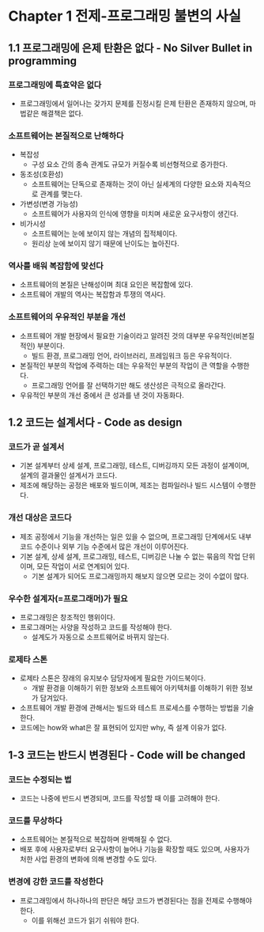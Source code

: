 # Chapter 1 전제-프로그래밍 불변의 사실

## 1.1 프로그래밍에 은제 탄환은 없다 - No Silver Bullet in programming

### 프로그래밍에 특효약은 없다

- 프로그래밍에서 일어나는 갖가지 문제를 진정시킬 은제 탄환은 존재하지 않으며, 마법같은 해결책은 없다.

### 소프트웨어는 본질적으로 난해하다

- 복잡성
  - 구성 요소 간의 종속 관계도 규모가 커질수록 비선형적으로 증가한다.
- 동조성(호환성)
  - 소프트웨어는 단독으로 존재하는 것이 아닌 실세계의 다양한 요소와 지속적으로 관계를 맺는다.
- 가변성(변경 가능성)
  - 소프트웨어가 사용자의 인식에 영향을 미치며 새로운 요구사항이 생긴다.
- 비가시성
  - 소프트웨어는 눈에 보이지 않는 개념의 집적체이다.
  - 원리상 눈에 보이지 않기 때문에 난이도는 높아진다.

### 역사를 배워 복잡함에 맞선다

- 소프트웨어의 본질은 난해성이며 최대 요인은 복잡함에 있다.
- 소프트웨어 개발의 역사는 복잡함과 투쟁의 역사다.

### 소프트웨어의 우유적인 부분을 개선

- 소프트웨어 개발 현장에서 필요한 기술이라고 알려진 것의 대부분 우유적인(비본질적인) 부분이다.
  - 빌드 환경, 프로그래밍 언어, 라이브러리, 프레임워크 등은 우유적이다.
- 본질적인 부분의 작업에 주력하는 데는 우유적인 부분의 작업이 큰 역할을 수행한다.
  - 프로그래밍 언어를 잘 선택하기만 해도 생산성은 극적으로 올라간다.
- 우유적인 부분의 개선 중에서 큰 성과를 낸 것이 자동화다.

## 1.2 코드는 설계서다 - Code as design

### 코드가 곧 설계서

- 기본 설계부터 상세 설계, 프로그래밍, 테스트, 디버깅까지 모든 과정이 설계이며, 설계의 결과물인 설계서가 코드다.
- 제조에 해당하는 공정은 배포와 빌드이며, 제조는 컴파일러나 빌드 시스템이 수행한다.

### 개선 대상은 코드다

- 제조 공정에서 기능을 개선하는 일은 있을 수 없으며, 프로그래밍 단계에서도 내부 코드 수준이나 외부 기능 수준에서 많은 개선이 이루어진다.
- 기본 설계, 상세 설계, 프로그래밍, 테스트, 디버깅은 나눌 수 없는 묶음의 작업 단위이며, 모든 작업이 서로 연계되어 있다.
  - 기본 설계가 되어도 프로그래밍까지 해보지 않으면 모르는 것이 수없이 많다.

### 우수한 설계자(=프로그래머)가 필요

- 프로그래밍은 창조적인 행위이다.
- 프로그래머는 사양을 작성하고 코드를 작성해야 한다.
  - 설계도가 자동으로 소프트웨어로 바뀌지 않는다.

### 로제타 스톤

- 로제타 스톤은 장래의 유지보수 담당자에게 필요한 가이드북이다.
  - 개발 환경을 이해하기 위한 정보와 소프트웨어 아키텍처를 이해하기 위한 정보가 담겨있다.
- 소프트웨어 개발 환경에 관해서는 빌드와 테스트 프로세스를 수행하는 방법을 기술한다.
- 코드에는 how와 what은 잘 표현되어 있지만 why, 즉 설계 이유가 없다.

## 1-3 코드는 반드시 변경된다 - Code will be changed

### 코드는 수정되는 법

- 코드는 나중에 반드시 변경되며, 코드를 작성할 때 이를 고려해야 한다.

### 코드를 무상하다

- 소프트웨어는 본질적으로 복잡하며 완벽해질 수 없다.
- 배포 후에 사용자로부터 요구사항이 늘어나 기능을 확장할 때도 있으며, 사용자가 처한 사업 환경의 변화에 의해 변경할 수도 있다.

### 변경에 강한 코드를 작성한다

- 프로그래밍에서 하나하나의 판단은 해당 코드가 변경된다는 점을 전제로 수행해야 한다.
  - 이를 위해선 코드가 읽기 쉬워야 한다.
